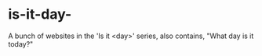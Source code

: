 is-it-day-
==========

A bunch of websites in the 'Is it &lt;day>' series, also contains, "What day is it today?"
